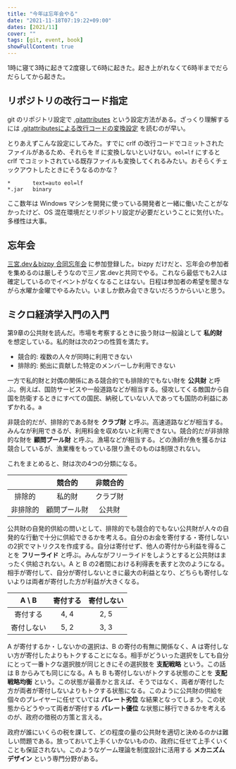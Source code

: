 ```yaml
---
title: "今年は忘年会やる"
date: "2021-11-18T07:19:22+09:00"
dates: [2021/11]
cover: ""
tags: [git, event, book]
showFullContent: true
---
```


1時に寝て3時に起きて2度寝して6時に起きた。起き上がれなくて6時半までだらだらしてから起きた。

## リポジトリの改行コード指定

git のリポジトリ設定で [.gitattributes](https://git-scm.com/docs/gitattributes) という設定方法がある。ざっくり理解するには [.gitattributesによる改行コードの変換設定](https://kiririmode.hatenablog.jp/entry/20170416/1492300735) を読むのが早い。

とりあえずこんな設定にしてみた。すでに crlf の改行コードでコミットされたファイルがあるため、それらを lf に変換しないといけない。`eol=lf` にすると crlf でコミットされている既存ファイルも変換してくれるみたい。おそらくチェックアウトしたときにそうなるのかな？

```
*       text=auto eol=lf
*.jar   binary
```

ここ数年は Windows マシンを開発に使っている開発者と一緒に働いたことがなかったけど、OS 混在環境だとリポジトリ設定が必要だということに気付いた。多様性は大事。

## 忘年会

[三宮.dev＆bizpy 合同忘年会](https://kobe-sannomiya-dev.connpass.com/event/231602/) に参加登録した。bizpy だけだと、忘年会の参加者を集めるのは厳しそうなので三ノ宮.devと共同でやる。これなら最低でも2人は確定しているのでイベントがなくなることはない。日程は参加者の希望を聞きながら水曜か金曜でやるみたい。いましか飲み会できないだろうからいいと思う。

## ミクロ経済学入門の入門

第9章の公共財を読んだ。市場を考察するときに扱う財は一般論として **私的財** を想定している。私的財は次の2つの性質を満たす。

* 競合的: 複数の人々が同時に利用できない
* 排除的: 拠出に貢献した特定のメンバーしか利用できない

一方で私的財と対偶の関係にある競合的でも排除的でもない財を **公共財** と呼ぶ。例えば、国防サービスや一般道路などが相当する。侵攻してくる敵国から自国を防衛するときにすべての国民、納税していない人であっても国防の利益にあずかれる。a

非競合的だが、排除的である財を **クラブ財** と呼ぶ。高速道路などが相当する。みんなが利用できるが、利用料金を収めないと利用できない。競合的だが非排除的な財を **顧問プール財** と呼ぶ。漁場などが相当する。どの漁師が魚を獲るかは競合しているが、漁業権をもっている限り漁そのものは制限されない。

これをまとめると、財は次の4つの分類になる。

|          | 競合的       | 非競合的 |
|:--------:|:------------:|:--------:|
| 排除的   | 私的財       | クラブ財 |
| 非排除的 | 顧問プール財 | 公共財   |

公共財の自発的供給の問いとして、排除的でも競合的でもない公共財が人々の自発的な行動で十分に供給できるかを考える。自分のお金を寄付する・寄付しないの2択でマトリクスを作成する。自分は寄付せず、他人の寄付から利益を得ることを **フリーライド** と呼ぶ。みんながフリーライドをしようとすると公共財はまったく供給されない。A と B の2者間における利得表を表すと次のようになる。相手が寄付して、自分が寄付しないときに最大の利益となり、どちらも寄付しないよりは両者が寄付した方が利益が大きくなる。

| A \ B     | 寄付する | 寄付しない |
|:---------:|:--------:|:----------:|
| 寄付する  | 4, 4     | 2, 5       |
| 寄付しない| 5, 2     | 3, 3       |

A が寄付するか・しないかの選択は、B の寄付の有無に関係なく、A は寄付しない方が寄付したよりもトクすることになる。相手がどういった選択をしても自分にとって一番トクな選択肢が同じときにその選択肢を **支配戦略** という。この話は B からみても同じになる。A も B も寄付しないがトクする状態のことを **支配戦略均衡** という。この状態が最善かと言えば、そうではなく、両者が寄付した方が両者が寄付しないよりもトクする状態になる。このように公共財の供給を個々のプレイヤーに任せていては **パレート劣位** な結果となってしまう。この状態からどうやって両者が寄付する **パレート優位** な状態に移行できるかを考えるのが、政府の徴税の方策と言える。

政府が誰にいくらの税を課して、どの程度の量の公共財を適切と決めるのかは難しい問題である。放っておいて上手くいかないものの、政府に任せて上手くいくことも保証されない。このようなゲーム理論を制度設計に活用する **メカニズムデザイン** という専門分野がある。
